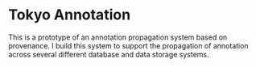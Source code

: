 # Tokyo Annotation

This is a prototype of an annotation propagation system based on provenance. I build this system to support the propagation of annotation across several different database and data storage systems.